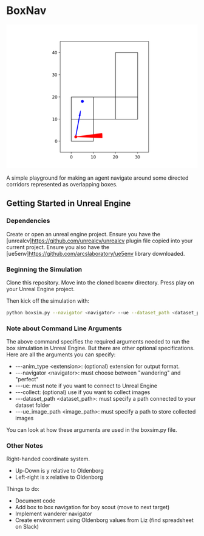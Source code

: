 # BoxNav

![](demo.gif)

A simple playground for making an agent navigate around some directed corridors represented as overlapping boxes.

## Getting Started in Unreal Engine

### Dependencies
Create or open an unreal engine project. Ensure you have the [unrealcv]https://github.com/unrealcv/unrealcv plugin file copied into your current project. Ensure you also have the [ue5env]https://github.com/arcslaboratory/ue5env library downloaded. 

### Beginning the Simulation
Clone this repository. Move into the cloned boxenv directory. Press play on your Unreal Engine project.

Then kick off the simulation with:

~~~bash
python boxsim.py --navigator <navigator> --ue --dataset_path <dataset_path> --port <port> --ue_image_path <image_path>
~~~

### Note about Command Line Arguments

The above command specifies the required arguments needed to run the box simulation in Unreal Engine. But there are other optional specifications. Here are all the arguments you can specify:
- ---anim_type \<extension>: (optional) extension for output format.
- ---navigator \<navigator>: must choose between "wandering" and "perfect"
- ---ue: must note if you want to connect to Unreal Engine
- ---collect: (optional) use if you want to collect images
- ---dataset_path \<dataset_path>: must specify a path connected to your dataset folder
- ---ue_image_path \<image_path>: must specify a path to store collected images 

You can look at how these arguments are used in the boxsim.py file.

### Other Notes

Right-handed coordinate system.

- Up-Down is y relative to Oldenborg
- Left-right is x relative to Oldenborg


Things to do:

- Document code
- Add box to box navigation for boy scout (move to next target)
- Implement wanderer navigator
- Create environment using Oldenborg values from Liz (find spreadsheet on Slack)
